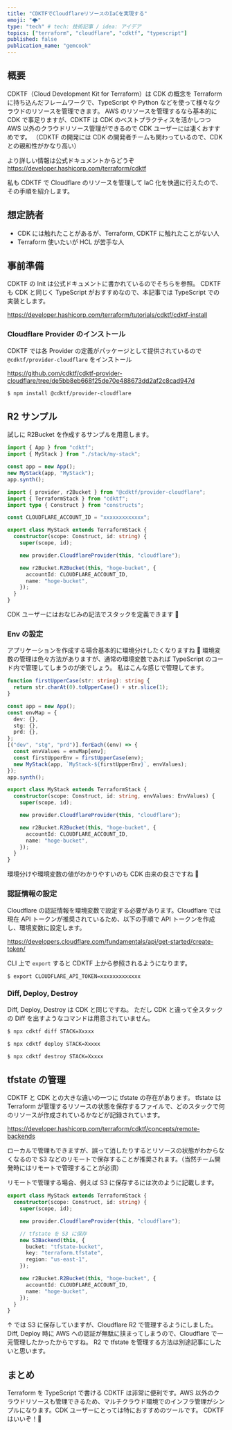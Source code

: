 ```yaml
---
title: "CDKTFでCloudflareリソースのIaCを実現する"
emoji: "🌩️"
type: "tech" # tech: 技術記事 / idea: アイデア
topics: ["terraform", "cloudflare", "cdktf", "typescript"]
published: false
publication_name: "gemcook"
---
```


## 概要

CDKTF（Cloud Development Kit for Terraform）は CDK の概念を Terraform に持ち込んだフレームワークで、TypeScript や Python などを使って様々なクラウドのリソースを管理できます。
AWS のリソースを管理するなら基本的に CDK で事足りますが、CDKTF は CDK のベストプラクティスを活かしつつ AWS 以外のクラウドリソース管理ができるので CDK ユーザーには凄くおすすめです。
（CDKTF の開発には CDK の開発者チームも関わっているので、CDK との親和性がかなり高い）

より詳しい情報は公式ドキュメントからどうぞ
https://developer.hashicorp.com/terraform/cdktf

私も CDKTF で Cloudflare のリソースを管理して IaC 化を快適に行えたので、その手順を紹介します。

## 想定読者

- CDK には触れたことがあるが、Terraform, CDKTF に触れたことがない人
- Terraform 使いたいが HCL が苦手な人

## 事前準備

CDKTF の Init は公式ドキュメントに書かれているのでそちらを参照。
CDKTF も CDK と同じく TypeScript がおすすめなので、本記事では TypeScript での実装とします。

https://developer.hashicorp.com/terraform/tutorials/cdktf/cdktf-install

### Cloudflare Provider のインストール

CDKTF では各 Provider の定義がパッケージとして提供されているので `@cdktf/provider-cloudflare` をインストール

https://github.com/cdktf/cdktf-provider-cloudflare/tree/de5bb8eb668f25de70e488673dd2af2c8cad947d

```bash
$ npm install @cdktf/provider-cloudflare
```

## R2 サンプル

試しに R2Bucket を作成するサンプルを用意します。

```typescript:main.ts
import { App } from "cdktf";
import { MyStack } from "./stack/my-stack";

const app = new App();
new MyStack(app, "MyStack");
app.synth();
```

```typescript:stack/my-stack.ts
import { provider, r2Bucket } from "@cdktf/provider-cloudflare";
import { TerraformStack } from "cdktf";
import type { Construct } from "constructs";

const CLOUDFLARE_ACCOUNT_ID = "xxxxxxxxxxxxx";

export class MyStack extends TerraformStack {
  constructor(scope: Construct, id: string) {
    super(scope, id);

    new provider.CloudflareProvider(this, "cloudflare");

    new r2Bucket.R2Bucket(this, "hoge-bucket", {
      accountId: CLOUDFLARE_ACCOUNT_ID,
      name: "hoge-bucket",
    });
  }
}
```

CDK ユーザーにはおなじみの記法でスタックを定義できます 🚄

### Env の設定

アプリケーションを作成する場合基本的に環境分けしたくなりますね 🐇
環境変数の管理は色々方法がありますが、通常の環境変数であれば TypeScript のコード内で管理してしまうのが楽でしょう。
私はこんな感じで管理してます。

```typescript:main.ts
function firstUpperCase(str: string): string {
  return str.charAt(0).toUpperCase() + str.slice(1);
}

const app = new App();
const envMap = {
  dev: {},
  stg: {},
  prd: {},
};
[("dev", "stg", "prd")].forEach((env) => {
  const envValues = envMap[env];
  const firstUpperEnv = firstUpperCase(env);
  new MyStack(app, `MyStack-${firstUpperEnv}`, envValues);
});
app.synth();
```

```typescript:stack/my-stack.ts
export class MyStack extends TerraformStack {
  constructor(scope: Construct, id: string, envValues: EnvValues) {
    super(scope, id);

    new provider.CloudflareProvider(this, "cloudflare");

    new r2Bucket.R2Bucket(this, "hoge-bucket", {
      accountId: CLOUDFLARE_ACCOUNT_ID,
      name: "hoge-bucket",
    });
  }
}
```

環境分けや環境変数の値がわかりやすいのも CDK 由来の良さですね 🌈

### 認証情報の設定

Cloudflare の認証情報を環境変数で設定する必要があります。Cloudflare では現在 API トークンが推奨されているため、以下の手順で API トークンを作成し、環境変数に設定します。

https://developers.cloudflare.com/fundamentals/api/get-started/create-token/

CLI 上で `export` すると CDKTF 上から参照されるようになります。

```
$ export CLOUDFLARE_API_TOKEN=xxxxxxxxxxxxx
```

### Diff, Deploy, Destroy

Diff, Deploy, Destroy は CDK と同じですね。
ただし CDK と違って全スタックの Diff を出すようなコマンドは用意されていません。

```bash
$ npx cdktf diff STACK=Xxxxx

$ npx cdktf deploy STACK=Xxxxx

$ npx cdktf destroy STACK=Xxxxx
```

## tfstate の管理

CDKTF と CDK との大きな違いの一つに tfstate の存在があります。
tfstate は Terraform が管理するリソースの状態を保存するファイルで、どのスタックで何のリソースが作成されているかなどが記録されています。

https://developer.hashicorp.com/terraform/cdktf/concepts/remote-backends

ローカルで管理もできますが、誤って消したりするとリソースの状態がわからなくなるので S3 などのリモートで保存することが推奨されます。（当然チーム開発時にはリモートで管理することが必須）

リモートで管理する場合、例えば S3 に保存するには次のように記載します。

```typescript:./stack/my-stack.ts
export class MyStack extends TerraformStack {
  constructor(scope: Construct, id: string) {
    super(scope, id);

    new provider.CloudflareProvider(this, "cloudflare");

    // tfstate を S3 に保存
    new S3Backend(this, {
      bucket: "tfstate-bucket",
      key: "terraform.tfstate",
      region: "us-east-1",
    });

    new r2Bucket.R2Bucket(this, "hoge-bucket", {
      accountId: CLOUDFLARE_ACCOUNT_ID,
      name: "hoge-bucket",
    });
  }
}
```

↑ では S3 に保存していますが、Cloudflare R2 で管理するようにしました。
Diff, Deploy 時に AWS への認証が無駄に挟まってしまうので、Cloudflare で一元管理したかったからですね。
R2 で tfstate を管理する方法は別途記事にしたいと思います。

## まとめ

Terraform を TypeScript で書ける CDKTF は非常に便利です。AWS 以外のクラウドリソースも管理できるため、マルチクラウド環境でのインフラ管理がシンプルになります。CDK ユーザーにとっては特におすすめのツールです。
CDKTF はいいぞ！🚀
